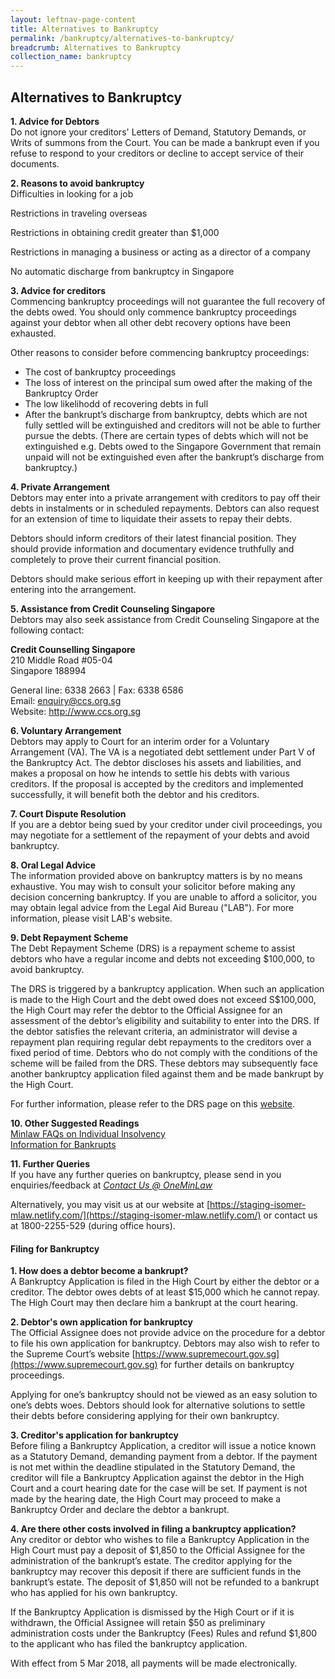 ```yaml
---
layout: leftnav-page-content
title: Alternatives to Bankruptcy
permalink: /bankruptcy/alternatives-to-bankruptcy/
breadcrumb: Alternatives to Bankruptcy
collection_name: bankruptcy
---
```


Alternatives to Bankruptcy
---
<b> 1. Advice for Debtors </b> <br>
Do not ignore your creditors' Letters of Demand, Statutory Demands, or Writs of summons from the Court. You can be made a bankrupt even if you refuse to respond to your creditors or decline to accept service of their documents. <br>


<b> 2. Reasons to avoid bankruptcy </b> <br>
Difficulties in looking for a job <br>

Restrictions in traveling overseas <br>

Restrictions in obtaining credit greater than $1,000 <br>

Restrictions in managing a business or acting as a director of a company <br>

No automatic discharge from bankruptcy in Singapore <br>


<b> 3. Advice for creditors </b> <br>
Commencing bankruptcy proceedings will not guarantee the full recovery of the debts owed. You should only commence bankruptcy proceedings against your debtor when all other debt recovery options have been exhausted. <br>

Other reasons to consider before commencing bankruptcy proceedings: <br>

* The cost of bankruptcy proceedings
* The loss of interest on the principal sum owed after the making of the Bankruptcy Order
* The low likelihodd of recovering debts in full
* After the bankrupt’s discharge from bankruptcy, debts which are not fully settled will be extinguished and creditors will not be able to further pursue the debts. (There are certain types of debts which will not be extinguished e.g. Debts owed to the Singapore Government that remain unpaid will not be extinguished even after the bankrupt’s discharge from bankruptcy.)   <br>
 

<b> 4. Private Arrangement </b> <br>
Debtors may enter into a private arrangement with creditors to pay off their debts in instalments or in scheduled repayments. Debtors can also request for an extension of time to liquidate their assets to repay their debts. <br>

 

Debtors should inform creditors of their latest financial position. They should provide information and documentary evidence truthfully and completely to prove their current financial position. <br>

Debtors should make serious effort in keeping up with their repayment after entering into the arrangement. <br>

 
<b> 5. Assistance from Credit Counseling Singapore </b><br>
Debtors may also seek assistance from Credit Counseling Singapore at the following contact: <br>


<b>Credit Counselling Singapore</b><br>
210 Middle Road #05-04<br>
Singapore 188994<br>

General line: 6338 2663 | Fax: 6338 6586  <br>
Email: enquiry@ccs.org.sg <br>
Website: http://www.ccs.org.sg <br>

 

<b> 6. Voluntary Arrangement </b><br>
Debtors may apply to Court for an interim order for a Voluntary Arrangement (VA). The VA is a negotiated debt settlement under Part V of the Bankruptcy Act. The debtor discloses his assets and liabilities, and makes a proposal on how he intends to settle his debts with various creditors. If the proposal is accepted by the creditors and implemented successfully, it will benefit both the debtor and his creditors. <br>

<b> 7. Court Dispute Resolution </b><br>
If you are a debtor being sued by your creditor under civil proceedings, you may negotiate for a settlement of the repayment of your debts and avoid bankruptcy. <br>

<b> 8. Oral Legal Advice </b><br>
The information provided above on bankruptcy matters is by no means exhaustive. You may wish to consult your solicitor before making any decision concerning bankruptcy. If you are unable to afford a solicitor, you may obtain legal advice from the Legal Aid Bureau ("LAB"). For more information, please visit LAB's website. <br>

<b> 9. Debt Repayment Scheme </b><br>
The Debt Repayment Scheme (DRS) is a repayment scheme to assist debtors who have a regular income and debts not exceeding $100,000, to avoid bankruptcy.<br>

 

The DRS is triggered by a bankruptcy application. When such an application is made to the High Court and the debt owed does not exceed S$100,000, the High Court may refer the debtor to the Official Assignee for an assessment of the debtor’s eligibility and suitability to enter into the DRS. If the debtor satisfies the relevant criteria, an administrator will devise a repayment plan requiring regular debt repayments to the creditors over a fixed period of time. Debtors who do not comply with the conditions of the scheme will be failed from the DRS. These debtors may subsequently face another bankruptcy application filed against them and be made bankrupt by the High Court. <br>

 For further information, please refer to the DRS page on this [website](). <br>

 

<b> 10. Other Suggested Readings </b><br>
[Minlaw FAQs on Individual Insolvency](https://va.ecitizen.gov.sg/cfp/customerPages/mlaw/explorefaq.aspx)<br>
[Information for Bankrupts]()<br>

 

<b> 11. Further Queries </b><br>
If you have any further queries on bankruptcy, please send in you enquiries/feedback at *[Contact Us @ OneMinLaw](https://www.mlaw.gov.sg/eservices/enquiry/)* <br>

 

Alternatively, you may visit us at our website at [https://staging-isomer-mlaw.netlify.com/](https://staging-isomer-mlaw.netlify.com/) or contact us at 1800-2255-529 (during office hours).

#### **Filing for Bankruptcy** 

**1. How does a debtor become a bankrupt?** <br>
A Bankruptcy Application is filed in the High Court by either the debtor or a creditor. The debtor owes debts of at least $15,000 which he cannot repay. The High Court may then declare him a bankrupt at the court hearing.

 

**2. Debtor's own application for bankruptcy** <br>
The Official Assignee does not provide advice on the procedure for a debtor to file his own application for bankruptcy. Debtors may also wish to refer to the Supreme Court’s website [https://www.supremecourt.gov.sg](https://www.supremecourt.gov.sg) for further details on bankruptcy proceedings. <br>

 

Applying for one’s bankruptcy should not be viewed as an easy solution to one’s debts woes. Debtors should look for alternative solutions to settle their debts before considering applying for their own bankruptcy. <br>

 

**3. Creditor's application for bankruptcy** <br>
Before filing a Bankruptcy Application, a creditor will issue a notice known as a Statutory Demand, demanding payment from a debtor. If the payment is not met within the deadline stipulated in the Statutory Demand, the creditor will file a Bankruptcy Application against the debtor in the High Court and a court hearing date for the case will be set. If payment is not made by the hearing date, the High Court may proceed to make a Bankruptcy Order and declare the debtor a bankrupt.

**4. Are there other costs involved in filing a bankruptcy application?** <br>
Any creditor or debtor who wishes to file a Bankruptcy Application in the High Court must pay a deposit of $1,850 to the Official Assignee for the administration of the bankrupt’s estate. The creditor applying for the bankruptcy may recover this deposit if there are sufficient funds in the bankrupt’s estate. The deposit of $1,850 will not be refunded to a bankrupt who has applied for his own bankruptcy. <br>

If the Bankruptcy Application is dismissed by the High Court or if it is withdrawn, the Official Assignee will retain $50 as preliminary administration costs under the Bankruptcy (Fees) Rules and refund $1,800 to the applicant who has filed the bankruptcy application. <br>

With effect from 5 Mar 2018, all payments will be made electronically.

